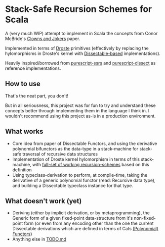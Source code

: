 # Stack-Safe Recursion Schemes for Scala

A (very much WIP) attempt to implement in Scala the concepts from Conor McBride's [Clowns and Jokers](https://personal.cis.strath.ac.uk/conor.mcbride/Dissect.pdf) paper. 

Implemented in terms of [Droste](https://github.com/higherkindness/droste) primitives (effectively by replacing the hylomorphisms in Droste's kernel with [Dissectable-based](src/main/scala/Dissectable.scala) implementations).

Heavily inspired/borrowed from [purescript-ssrs](https://github.com/purefunctor/purescript-ssrs) and [purescript-dissect](https://github.com/PureFunctor/purescript-dissect) as reference implementations.

## How to use

That's the neat part, you don't! 

But in all seriousness, this project was for fun to try and understand these concepts better through implementing them in the language I think in. I wouldn't recommend using this project as-is in a production environment.

## What works

- Core idea from paper of Dissectable Functors, and using the derivative polynomial bifunctors as the data-type in a stack-machine for stack-safe traversal of recursive data structures
- Implementation of Droste kernel hylomorphism in terms of this stack-machine, with [full-set of working recursion-schemes](src/main/scala/schemes/) based on this definition
- Using typeclass-derivation to perform, at compile-time, taking the derivative of a generic polynomial functor (read: Recursive data type), and building a Dissectable typeclass instance for that type.


## What doesn't work (yet)

- Deriving (either by implicit derivation, or by metaprogramming), the Generic form of a given fixed-point data-structure from it's non-fixed-point form (or even from any encoding other than the one the current Dissectable derivations which are defined in terms of Cats [(Polynomial) Functors](src/main/scala/polynomials/functors/package.scala))
- Anything else in [TODO.md](TODO.md)
